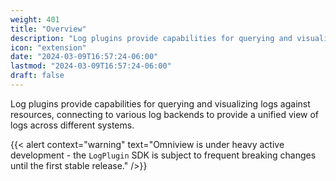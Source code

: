 ```yaml
---
weight: 401
title: "Overview"
description: "Log plugins provide capabilities for querying and visualizing logs against resources, connecting to various log backends."
icon: "extension"
date: "2024-03-09T16:57:24-06:00"
lastmod: "2024-03-09T16:57:24-06:00"
draft: false
---
```


Log plugins provide capabilities for querying and visualizing logs against resources, connecting to various log backends to provide a unified view of logs across different systems.

{{< alert context="warning" text="Omniview is under heavy active development - the `LogPlugin` SDK is subject to frequent breaking changes until the first stable release." />}}
